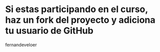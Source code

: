 # Si estas participando en el curso, haz un fork del proyecto y adiciona tu usuario de GitHub
fernandeveloer